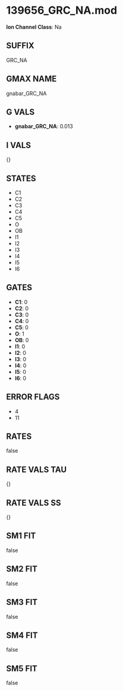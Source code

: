 # 139656_GRC_NA.mod

**Ion Channel Class**: Na

## SUFFIX

GRC_NA

## GMAX NAME

gnabar_GRC_NA

## G VALS

- **gnabar_GRC_NA**: 0.013

## I VALS

{}

## STATES

- C1
- C2
- C3
- C4
- C5
- O
- OB
- I1
- I2
- I3
- I4
- I5
- I6

## GATES

- **C1**: 0
- **C2**: 0
- **C3**: 0
- **C4**: 0
- **C5**: 0
- **O**: 1
- **OB**: 0
- **I1**: 0
- **I2**: 0
- **I3**: 0
- **I4**: 0
- **I5**: 0
- **I6**: 0

## ERROR FLAGS

- 4
- 11

## RATES

false

## RATE VALS TAU

{}

## RATE VALS SS

{}

## SM1 FIT

false

## SM2 FIT

false

## SM3 FIT

false

## SM4 FIT

false

## SM5 FIT

false
